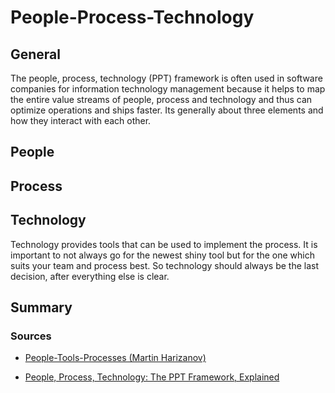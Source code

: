 # People-Process-Technology

## General

The people, process, technology (PPT) framework is often used in software companies for information technology management because it helps to map the entire value streams of people, process and technology and thus can optimize operations and ships faster. Its generally about three elements and how they interact with each other.

## People

## Process

## Technology

Technology provides tools that can be used to implement the process. It is important to not always go for the newest shiny tool but for the one which suits your team and process best. So technology should always be the last decision, after everything else is clear.

## Summary

### Sources

- [People-Tools-Processes (Martin Harizanov)](https://harizanov.com/2019/02/people-tools-processes/)

- [People, Process, Technology: The PPT Framework, Explained](https://www.plutora.com/blog/people-process-technology-ppt-framework-explained)
